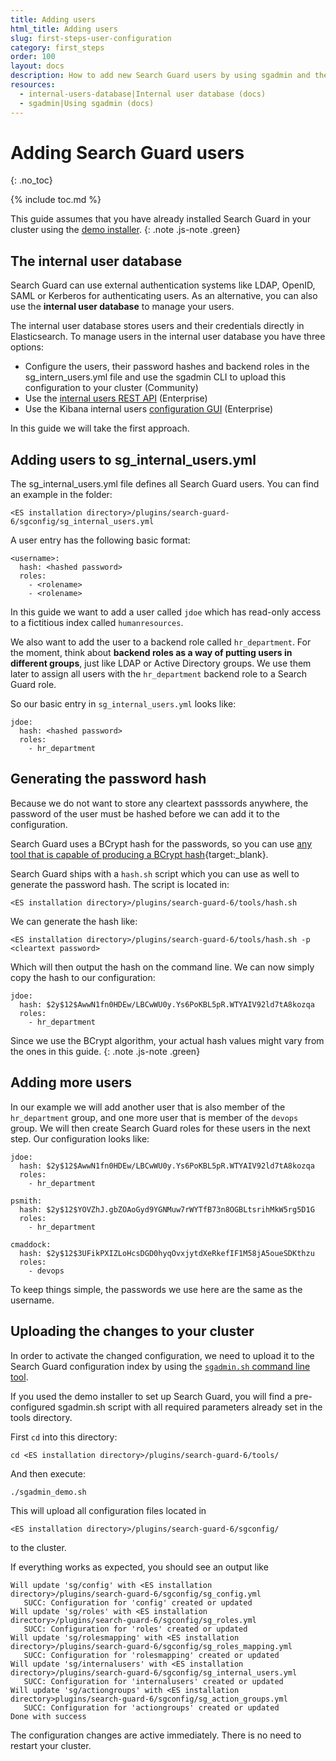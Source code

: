 ```yaml
---
title: Adding users
html_title: Adding users
slug: first-steps-user-configuration
category: first_steps
order: 100
layout: docs
description: How to add new Search Guard users by using sgadmin and the Search Guard configuration.
resources:
  - internal-users-database|Internal user database (docs)  
  - sgadmin|Using sgadmin (docs)  
---
```

<!---
Copyright 2019 floragunn GmbH
-->

# Adding Search Guard users
{: .no_toc}

{% include toc.md %}

This guide assumes that you have already installed Search Guard in your cluster using the [demo installer](demo-installer).
{: .note .js-note .green}

## The internal user database

Search Guard can use external authentication systems like LDAP, OpenID, SAML or Kerberos for authenticating users. As an alternative, you can also use the **internal user database** to manage your users.

The internal user database stores users and their credentials directly in Elasticsearch. To manage users in the internal user database you have three options:

* Configure the users, their password hashes and backend roles in the sg_intern_users.yml file and use the sgadmin CLI to upload this configuration to your cluster (Community)
* Use the [internal users REST API](rest-api-internalusers) (Enterprise)
* Use the Kibana internal users [configuration GUI](configuration-gui) (Enterprise)

In this guide we will take the first approach.

## Adding users to sg\_internal\_users.yml

The sg\_internal\_users.yml file defines all Search Guard users. You can find an example in the folder:

```
<ES installation directory>/plugins/search-guard-6/sgconfig/sg_internal_users.yml
```

A user entry has the following basic format:

```
<username>:
  hash: <hashed password>
  roles:
    - <rolename>
    - <rolename>
```

In this guide we want to add a user called `jdoe` which has read-only access to a fictitious index called `humanresources`.

We also want to add the user to a backend role called `hr_department`. For the moment, think about **backend roles as a way of putting users in different groups**, just like LDAP or Active Directory groups. We use them later to assign all users with the `hr_department` backend role to a Search Guard role. 

So our basic entry in `sg_internal_users.yml` looks like:

```
jdoe:
  hash: <hashed password>
  roles:
    - hr_department
```

## Generating the password hash

Because we do not want to store any cleartext passsords anywhere, the password of the user must be hashed before we can add it to the configuration.

Search Guard uses a BCrypt hash for the passwords, so you can use [any tool that is capable of producing a BCrypt hash](https://bcrypt-generator.com/){target:_blank}.

Search Guard ships with a `hash.sh` script which you can use as well to generate the password hash. The script is located in:

```
<ES installation directory>/plugins/search-guard-6/tools/hash.sh
```

We can generate the hash like:

```
<ES installation directory>/plugins/search-guard-6/tools/hash.sh -p <cleartext password>
```

Which will then output the hash on the command line. We can now simply copy the hash to our configuration:

```
jdoe:
  hash: $2y$12$AwwN1fn0HDEw/LBCwWU0y.Ys6PoKBL5pR.WTYAIV92ld7tA8kozqa
  roles:
    - hr_department
```

Since we use the BCrypt algorithm, your actual hash values might vary from the ones in this guide.
{: .note .js-note .green}

## Adding more users

In our example we will add another user that is also member of the `hr_department` group, and one more user that is member of the `devops` group. We will then create Search Guard roles for these users in the next step. Our configuration looks like:

```
jdoe:
  hash: $2y$12$AwwN1fn0HDEw/LBCwWU0y.Ys6PoKBL5pR.WTYAIV92ld7tA8kozqa
  roles:
    - hr_department

psmith:
  hash: $2y$12$YOVZhJ.gbZOAoGyd9YGNMuw7rWYTfB73n8OGBLtsrihMkW5rg5D1G
  roles:
    - hr_department

cmaddock:
  hash: $2y$12$3UFikPXIZLoHcsDGD0hyqOvxjytdXeRkefIF1M58jA5oueSDKthzu
  roles:
    - devops
```

To keep things simple, the passwords we use here are the same as the username.

## Uploading the changes to your cluster

In order to activate the changed configuration, we need to upload it to the Search Guard configuration index by using the [`sgadmin.sh` command line tool](sgadmin). 

If you used the demo installer to set up Search Guard, you will find a pre-configured sgadmin.sh script with all required parameters already set in the tools directory.

First `cd` into this directory:

```
cd <ES installation directory>/plugins/search-guard-6/tools/
```

And then execute:

```
./sgadmin_demo.sh
```

This will upload all configuration files located in

```
<ES installation directory>/plugins/search-guard-6/sgconfig/
```

to the cluster.

If everything works as expected, you should see an output like

```
Will update 'sg/config' with <ES installation directory>/plugins/search-guard-6/sgconfig/sg_config.yml 
   SUCC: Configuration for 'config' created or updated
Will update 'sg/roles' with <ES installation directory>/plugins/search-guard-6/sgconfig/sg_roles.yml 
   SUCC: Configuration for 'roles' created or updated
Will update 'sg/rolesmapping' with <ES installation directory>/plugins/search-guard-6/sgconfig/sg_roles_mapping.yml 
   SUCC: Configuration for 'rolesmapping' created or updated
Will update 'sg/internalusers' with <ES installation directory>/plugins/search-guard-6/sgconfig/sg_internal_users.yml 
   SUCC: Configuration for 'internalusers' created or updated
Will update 'sg/actiongroups' with <ES installation directory>plugins/search-guard-6/sgconfig/sg_action_groups.yml 
   SUCC: Configuration for 'actiongroups' created or updated
Done with success
```

The configuration changes are active immediately. There is no need to restart your cluster.